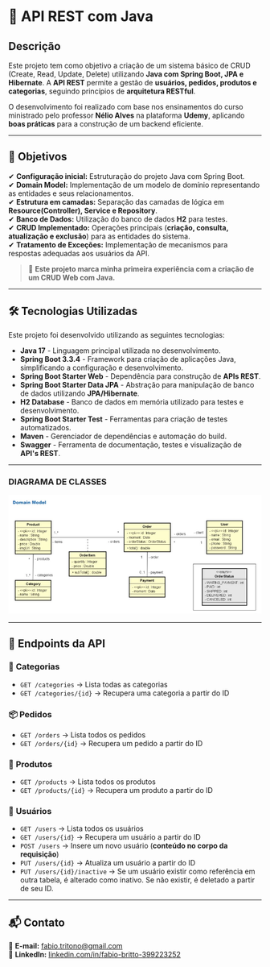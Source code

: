 # 📌 API REST com Java

## Descrição  
Este projeto tem como objetivo a criação de um sistema básico de CRUD (Create, Read, Update, Delete) utilizando **Java com Spring Boot, JPA e Hibernate**. A **API REST** permite a gestão de **usuários, pedidos, produtos e categorias**, seguindo princípios de **arquitetura RESTful**.  

O desenvolvimento foi realizado com base nos ensinamentos do curso ministrado pelo professor **Nélio Alves** na plataforma **Udemy**, aplicando **boas práticas** para a construção de um backend eficiente.  

---

## 🎯 Objetivos  
✔ **Configuração inicial:** Estruturação do projeto Java com Spring Boot.  
✔ **Domain Model:** Implementação de um modelo de domínio representando as entidades e seus relacionamentos.  
✔ **Estrutura em camadas:** Separação das camadas de lógica em **Resource(Controller), Service e Repository**.  
✔ **Banco de Dados:** Utilização do banco de dados **H2** para testes.  
✔ **CRUD Implementado:** Operações principais (**criação, consulta, atualização e exclusão**) para as entidades do sistema.  
✔ **Tratamento de Exceções:** Implementação de mecanismos para respostas adequadas aos usuários da API.  

> 📌 **Este projeto marca minha primeira experiência com a criação de um CRUD Web com Java.**  

---

## 🛠 Tecnologias Utilizadas  
Este projeto foi desenvolvido utilizando as seguintes tecnologias:  

- **Java 17** - Linguagem principal utilizada no desenvolvimento.  
- **Spring Boot 3.3.4** - Framework para criação de aplicações Java, simplificando a configuração e desenvolvimento.  
- **Spring Boot Starter Web** - Dependência para construção de **APIs REST**.  
- **Spring Boot Starter Data JPA** - Abstração para manipulação de banco de dados utilizando **JPA/Hibernate**.  
- **H2 Database** - Banco de dados em memória utilizado para testes e desenvolvimento.  
- **Spring Boot Starter Test** - Ferramentas para criação de testes automatizados.  
- **Maven** - Gerenciador de dependências e automação do build.
- **Swagger** - Ferramenta de documentação, testes e visualização de **API's REST**.

---

### DIAGRAMA DE CLASSES
![Diagrama de Classes - Domain Model](img/diagrama-classe.jpg)

---

## 📌 Endpoints da API  

### 📁 **Categorias**  
- `GET /categories` → Lista todas as categorias  
- `GET /categories/{id}` → Recupera uma categoria a partir do ID  

### 📦 **Pedidos**  
- `GET /orders` → Lista todos os pedidos  
- `GET /orders/{id}` → Recupera um pedido a partir do ID  

### 🛒 **Produtos**  
- `GET /products` → Lista todos os produtos  
- `GET /products/{id}` → Recupera um produto a partir do ID  

### 👤 **Usuários**  
- `GET /users` → Lista todos os usuários  
- `GET /users/{id}` → Recupera um usuário a partir do ID  
- `POST /users` → Insere um novo usuário (**conteúdo no corpo da requisição**)  
- `PUT /users/{id}` → Atualiza um usuário a partir do ID  
- `PUT /users/{id}/inactive` → Se um usuário existir como referência em outra tabela, é alterado como inativo. Se não existir, é deletado a partir de seu ID.

---

## 📬 Contato  
📧 **E-mail:** [fabio.tritono@gmail.com](mailto:fabio.tritono@gmail.com)  
🐙 **LinkedIn:** [linkedin.com/in/fabio-britto-399223252](https://www.linkedin.com/in/fabio-britto-399223252/)  
